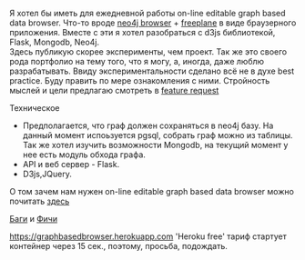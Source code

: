 
Я хотел бы иметь для ежедневной работы on-line editable graph based data browser. Что-то вроде <a href='https://neo4j.com/developer/guide-neo4j-browser/'>neo4j browser</a> + <a href = 'https://www.freeplane.org/wiki/index.php/Main_Page'>freeplane<a> в виде браузерного приложения. Вместе с эти я хотел разобраться с d3js библиотекой, Flask, Mongodb, Neo4j.  
Здесь публикую скорее эксперименты, чем проект. Так же это своего рода портфолио на тему того, что я могу, а, иногда, даже люблю разрабатывать.
Ввиду экспериментальности сделано всё не в духе best practice. Буду править по мере ознакомления с ними. Стройность мыслей и цели предлагаю смотреть в <a href='https://github.com/gGotcha/graphbasedbrowser/blob/master/others/Feature'>feature request</a>

Техническое
- Предполагается, что граф должен сохраняться в neo4j базу. На данный момент испоьзуется pgsql, собрать граф можно из таблицы. Так же хотел изучить возможности Mongodb, на текущий момент у нее есть модуль обхода графа.  
- API и веб сервер - Flask.
- D3js,JQuery. 

О том зачем нам нужен  on-line editable graph based data browser можно почитать <a href='https://github.com/gGotcha/graphbasedbrowser/blob/master/others/WhyWeNeedIt'>здесь</a>

<a href='https://github.com/gGotcha/graphbasedbrowser/blob/master/others/Bugs'>Баги</a> и <a href='https://github.com/gGotcha/graphbasedbrowser/blob/master/others/Feature'>Фичи</a> 
   
https://graphbasedbrowser.herokuapp.com
'Heroku free' тариф стартует контейнер через 15 сек., поэтому, просьба, подождать. 
